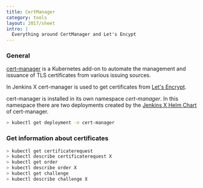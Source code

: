 ```yaml
---
title: CertManager
category: tools
layout: 2017/sheet
intro: |
  Everything around CertManager and Let's Encypt
---
```


### General

[cert-manager](https://github.com/jetstack/cert-manager) is a Kubernetes add-on to automate the management and issuance of TLS certificates from various issuing sources.

In Jenkins X cert-manager is used to get certificates from [Let's Encrypt](https://letsencrypt.org/).

cert-manager is installed in its own namespace _cert-manager_.
In this namespace there are two deployments created by the [Jenkins X Helm Chart](https://github.com/jenkins-x/jenkins-x-boot-config/tree/master/systems/cm) of cert-manager.

```bash
> kubectl get deployment -n cert-manager
```

### Get information about certificates

```bash
> kubectl get certificaterequest
> kubectl describe certificaterequest X
> kubectl get order
> kubectl describe order X
> kubectl get challenge
> kubectl describe challenge X
```